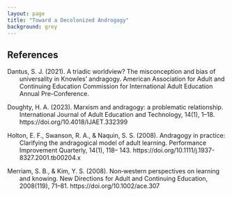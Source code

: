 ```yaml
---
layout: page
title: "Toward a Decolonized Androgagy"
background: grey
---
```

## References

<p style="padding-left: 2em; text-indent: -2em;">
Dantus, S. J. (2021). A triadic worldview? The misconception and bias of universality in Knowles’
andragogy. American Association for Adult and Continuing Education Commission for International Adult Education Annual Pre-Conference.

 </p>
  <p style="padding-left: 2em; text-indent: -2em;">
Doughty, H. A. (2023). Marxism and andragogy: a problematic relationship. International Journal
of Adult Education and Technology, 14(1), 1–18. https://doi.org/10.4018/IJAET.332399
 </p>
 <p style="padding-left: 2em; text-indent: -2em;">
   Holton, E. F., Swanson, R. A., & Naquin, S. S. (2008). Andragogy in practice: Clarifying the
andragogical model of adult learning. Performance Improvement Quarterly, 14(1), 118–
143. https://doi.org/10.1111/j.1937-8327.2001.tb00204.x
  </p>
 <p style="padding-left: 2em; text-indent: -2em;">
   Merriam, S. B., & Kim, Y. S. (2008). Non‐western perspectives on learning and knowing. New
Directions for Adult and Continuing Education, 2008(119), 71–81. https://doi.org/10.1002/ace.307


 </p>

